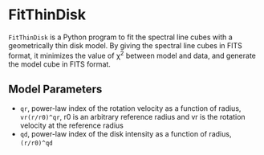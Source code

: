 # FitThinDisk
`FitThinDisk` is a Python program to fit the spectral line cubes with a geometrically thin disk model. By giving the spectral line cubes in FITS format, it minimizes the value of &chi;<sup>2</sup> between model and data, and generate the model cube in FITS format.  

## Model Parameters
* `qr`, power-law index of the rotation velocity as a function of radius, `vr(r/r0)^qr`, r0 is an arbitrary reference radius and vr is the rotation velocity at the reference radius 
* `qd`, power-law index of the disk intensity as a function of radius, `(r/r0)^qd`
